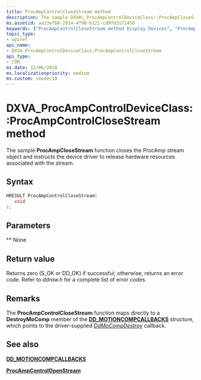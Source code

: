 ```yaml
---
title: ProcAmpControlCloseStream method
description: The sample DXVA\_ProcAmpControlDeviceClass::ProcAmpCloseStream function closes the ProcAmp stream object and instructs the device driver to release hardware resources associated with the stream.
ms.assetid: aa13efb8-2014-4790-b121-cd9fd3171458
keywords: ["ProcAmpControlCloseStream method Display Devices", "ProcAmpControlCloseStream method Display Devices , DXVA_ProcAmpControlDeviceClass interface", "DXVA_ProcAmpControlDeviceClass interface Display Devices , ProcAmpControlCloseStream method"]
topic_type:
- apiref
api_name:
- DXVA_ProcAmpControlDeviceClass.ProcAmpControlCloseStream
api_type:
- COM
ms.date: 12/06/2018
ms.localizationpriority: medium
ms.custom: seodec18
---
```


# DXVA\_ProcAmpControlDeviceClass::ProcAmpControlCloseStream method


The sample **ProcAmpCloseStream** function closes the ProcAmp stream object and instructs the device driver to release hardware resources associated with the stream.

Syntax
------

```cpp
HRESULT ProcAmpControlCloseStream(
   void
);
```

Parameters
----------

**
None

Return value
------------

Returns zero (S\_OK or DD\_OK) if successful; otherwise, returns an error code. Refer to *ddraw.h* for a complete list of error codes.

Remarks
-------

The **ProcAmpControlCloseStream** function maps directly to a **DestroyMoComp** member of the [**DD\_MOTIONCOMPCALLBACKS**](https://docs.microsoft.com/windows/desktop/api/ddrawint/ns-ddrawint-dd_motioncompcallbacks) structure, which points to the driver-supplied [*DdMoCompDestroy*](https://docs.microsoft.com/windows/desktop/api/ddrawint/nc-ddrawint-pdd_mocompcb_destroy) callback.

## <span id="see_also"></span>See also


[**DD\_MOTIONCOMPCALLBACKS**](https://docs.microsoft.com/windows/desktop/api/ddrawint/ns-ddrawint-dd_motioncompcallbacks)

[**ProcAmpControlOpenStream**](dxva-procampcontroldeviceclass-procampcontrolopenstream.md)

 

 






